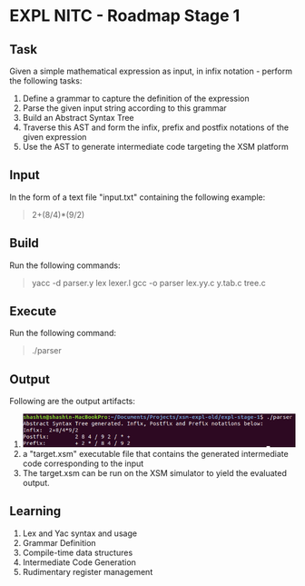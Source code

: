 # EXPL NITC - Roadmap Stage 1

## Task
Given a simple mathematical expression as input, in infix notation - perform the following tasks:

1. Define a grammar to capture the definition of the expression
2. Parse the given input string according to this grammar
3. Build an Abstract Syntax Tree
4. Traverse this AST and form the infix, prefix and postfix notations of the given expression
5. Use the AST to generate intermediate code targeting the XSM platform

## Input

In the form of a text file "input.txt" containing the following example:
>2+(8/4)*(9/2)

## Build
Run the following commands:
>yacc -d parser.y
>lex lexer.l
>gcc -o parser lex.yy.c y.tab.c tree.c

## Execute
Run the following command:
>./parser

## Output
Following are the output artifacts:
1. ![](result.png) 
2. a "target.xsm" executable file that contains the generated intermediate code corresponding to the input
3. The target.xsm can be run on the XSM simulator to yield the evaluated output.

## Learning
1. Lex and Yac syntax and usage
2. Grammar Definition
3. Compile-time data structures
4. Intermediate Code Generation
5. Rudimentary register management
